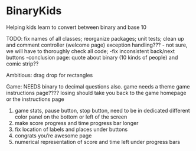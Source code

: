 # BinaryKids
Helping kids learn to convert between binary and base 10

TODO:
fix names of all classes;
reorganize packages;
unit tests;
clean up and comment controller (welcome page)
exception handling??? - not sure, we will have to thoroughly check all code;
-fix inconsistent back/next buttons 
-conclusion page: quote about binary (10 kinds of people) and comic strip??

Ambitious:
drag drop for rectangles

Game:
NEEDS binary to decimal questions also.
game needs a theme 
game instructions page???? losing should take you back to the game homepage or the instructions page
1. game stats, pause button, stop button, need to be in dedicated different color panel on the bottom or left of the screen
2. make score progress and time progress bar longer
5. fix location of labels and places under buttons
7. congrats you’re awesome page
8. numerical representation of score and time left under progress bars

